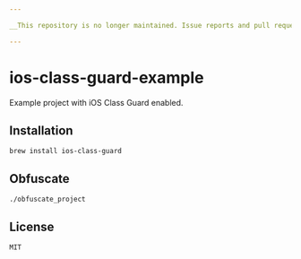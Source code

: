 ```yaml
---

__This repository is no longer maintained. Issue reports and pull requests will not be attended.__

---
```


ios-class-guard-example
=======================

Example project with iOS Class Guard enabled.

## Installation

    brew install ios-class-guard

## Obfuscate

    ./obfuscate_project

## License

    MIT
